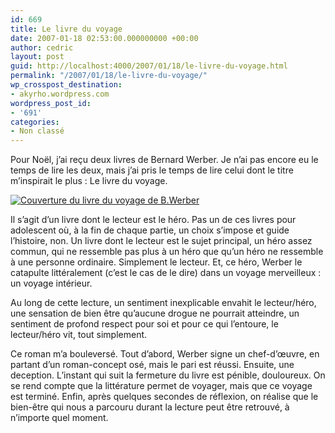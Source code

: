 ```yaml
---
id: 669
title: Le livre du voyage
date: 2007-01-18 02:53:00.000000000 +00:00
author: cedric
layout: post
guid: http://localhost:4000/2007/01/18/le-livre-du-voyage.html
permalink: "/2007/01/18/le-livre-du-voyage/"
wp_crosspost_destination:
- akyrho.wordpress.com
wordpress_post_id:
- '691'
categories:
- Non classé
---
```

Pour Noël, j’ai reçu deux livres de Bernard Werber. Je n’ai pas encore eu le temps de lire les deux, mais j’ai pris le temps de lire celui dont le titre m’inspirait le plus : Le livre du voyage.

[![Couverture du livre du voyage de B.Werber](/images/images/le-livre-du-voyage.jpg)](/images/images/le-livre-du-voyage.jpg)

Il s’agit d’un livre dont le lecteur est le héro. Pas un de ces livres pour adolescent où, à la fin de chaque partie, un choix s’impose et guide l’histoire, non. Un livre dont le lecteur est le sujet principal, un héro assez commun, qui ne ressemble pas plus à un héro que qu’un héro ne ressemble à une personne ordinaire. Simplement le lecteur. Et, ce héro, Werber le catapulte littéralement (c’est le cas de le dire) dans un voyage merveilleux : un voyage intérieur.

Au long de cette lecture, un sentiment inexplicable envahit le lecteur/héro, une sensation de bien être qu’aucune drogue ne pourrait atteindre, un sentiment de profond respect pour soi et pour ce qui l’entoure, le lecteur/héro vit, tout simplement.

Ce roman m’a bouleversé. Tout d’abord, Werber signe un chef-d’œuvre, en partant d’un roman-concept osé, mais le pari est réussi. Ensuite, une deception. L’instant qui suit la fermeture du livre est pénible, douloureux. On se rend compte que la littérature permet de voyager, mais que ce voyage est terminé. Enfin, après quelques secondes de réflexion, on réalise que le bien-être qui nous a parcouru durant la lecture peut être retrouvé, à n’importe quel moment.